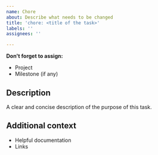 ```yaml
---
name: Chore
about: Describe what needs to be changed
title: 'chore: <title of the task>'
labels: ''
assignees: ''

---
```


**Don't forget to assign:**
* Project
* Milestone (if any)

## Description
A clear and concise description of the purpose of this task.

## Additional context
* Helpful documentation
* Links
